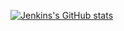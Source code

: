 [![Jenkins's GitHub stats](https://github-readme-stats.vercel.app/api?JenkinsFiveM=anuraghazra)](https://github.com/anuraghazra/github-readme-stats)

